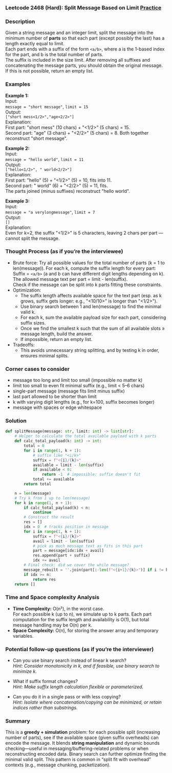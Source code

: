### Leetcode 2468 (Hard): Split Message Based on Limit [Practice](https://leetcode.com/problems/split-message-based-on-limit)

### Description  
Given a string message and an integer limit, split the message into the minimum number of **parts** so that each part (except possibly the last) has a length exactly equal to limit.  
Each part ends with a suffix of the form `<a/b>`, where a is the 1-based index for the part, and b is the total number of parts.  
The suffix is included in the size limit. After removing all suffixes and concatenating the message parts, you should obtain the original message.  
If this is not possible, return an empty list.

### Examples  

**Example 1:**  
Input:  
`message = "short message"`, `limit = 15`  
Output:  
`["short mess<1/2>","age<2/2>"]`  
Explanation:  
First part: "short mess" (10 chars) + "<1/2>" (5 chars) = 15.  
Second part: "age" (3 chars) + "<2/2>" (5 chars) = 8. Both together reconstruct "short message".

**Example 2:**  
Input:  
`message = "hello world"`, `limit = 11`  
Output:  
`["hello<1/2>", " world<2/2>"]`  
Explanation:  
First part: "hello" (5) + "<1/2>" (5) = 10, fits into 11.  
Second part: " world" (6) + "<2/2>" (5) = 11, fits.  
The parts joined (minus suffixes) reconstruct "hello world".

**Example 3:**  
Input:  
`message = "a verylongmessage"`, `limit = 7`  
Output:  
`[]`  
Explanation:  
Even for k=2, the suffix "<1/2>" is 5 characters, leaving 2 chars per part — cannot split the message.

### Thought Process (as if you’re the interviewee)  
- Brute force: Try all possible values for the total number of parts (k = 1 to len(message)). For each k, compute the suffix length for every part:  
  Suffix = `<a/b>` (a and b can have different digit lengths depending on k). The allowed message text per part = limit - len(suffix).  
  Check if the message can be split into k parts fitting these constraints.  
- Optimization:  
  - The suffix length affects available space for the text part (esp. as k grows, suffix gets longer: e.g., "<10/10>" is longer than "<1/2>").  
  - Use binary search between 1 and len(message) to find the minimal valid k.
  - For each k, sum the available payload size for each part, considering suffix sizes.
  - Once we find the smallest k such that the sum of all available slots ≥ message length, build the answer.
  - If impossible, return an empty list.
- Tradeoffs:  
  - This avoids unnecessary string splitting, and by testing k in order, ensures minimal splits.

### Corner cases to consider  
- message too long and limit too small (impossible no matter k)
- limit too small to even fit minimal suffix (e.g., limit < 5–6 chars)
- single-part message (message fits limit minus suffix)
- last part allowed to be shorter than limit
- k with varying digit lengths (e.g., for k=100, suffix becomes longer)
- message with spaces or edge whitespace

### Solution

```python
def splitMessage(message: str, limit: int) -> list[str]:
    # Helper to calculate the total available payload with k parts
    def calc_total_payload(k: int) -> int:
        total = 0
        for i in range(1, k + 1):
            # suffix like "<i/k>"
            suffix = f"<{i}/{k}>"
            available = limit - len(suffix)
            if available < 0:
                return -1  # impossible: suffix doesn't fit
            total += available
        return total

    n = len(message)
    # Try k from 1 up to len(message)
    for k in range(1, n + 1):
        if calc_total_payload(k) < n:
            continue
        # Construct the result
        res = []
        idx = 0  # tracks position in message
        for i in range(1, k + 1):
            suffix = f"<{i}/{k}>"
            avail = limit - len(suffix)
            # pick as much message text as fits in this part
            part = message[idx:idx + avail]
            res.append(part + suffix)
            idx += avail
        # Final check: did we cover the while message?
        message_rebuilt = ''.join(part[:-len(f"<{i+1}/{k}>")] if i != k else part[:-len(suffix)] for i, part in enumerate(res, 1))
        if idx >= n:
            return res
    return []
```

### Time and Space complexity Analysis  

- **Time Complexity:** O(n²), in the worst case.  
  For each possible k (up to n), we simulate up to k parts. Each part computation for the suffix length and availability is O(1), but total message handling may be O(n) per k.
- **Space Complexity:** O(n), for storing the answer array and temporary variables.

### Potential follow-up questions (as if you’re the interviewer)  

- Can you use binary search instead of linear k search?  
  *Hint: Consider monotonicity in k, and if feasible, use binary search to minimize k.*

- What if suffix format changes?  
  *Hint: Make suffix length calculation flexible or parameterized.*

- Can you do it in a single pass or with less copying?  
  *Hint: Isolate where concatenation/copying can be minimized, or retain indices rather than substrings.*

### Summary
This is a **greedy + simulation** problem: for each possible split (increasing number of parts), see if the available space (given suffix overheads) can encode the message. It blends **string manipulation** and dynamic bounds checking—useful in messaging/buffering-related problems or when reconstructing encoded data. Binary search can further optimize finding the minimal valid split. This pattern is common in “split fit with overhead” contexts (e.g., message chunking, packetization).